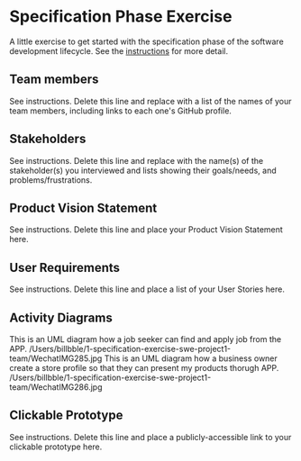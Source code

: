 # Specification Phase Exercise

A little exercise to get started with the specification phase of the software development lifecycle. See the [instructions](instructions.md) for more detail.

## Team members

See instructions. Delete this line and replace with a list of the names of your team members, including links to each one's GitHub profile.

## Stakeholders

See instructions. Delete this line and replace with the name(s) of the stakeholder(s) you interviewed and lists showing their goals/needs, and problems/frustrations.

## Product Vision Statement

See instructions. Delete this line and place your Product Vision Statement here.

## User Requirements

See instructions. Delete this line and place a list of your User Stories here.

## Activity Diagrams

This is an UML diagram how a job seeker can find and apply job from the APP.
/Users/billbble/1-specification-exercise-swe-project1-team/WechatIMG285.jpg
This is an UML diagram how a business owner create a store profile so that they can present my products thorugh APP.
/Users/billbble/1-specification-exercise-swe-project1-team/WechatIMG286.jpg

## Clickable Prototype

See instructions. Delete this line and place a publicly-accessible link to your clickable prototype here.
